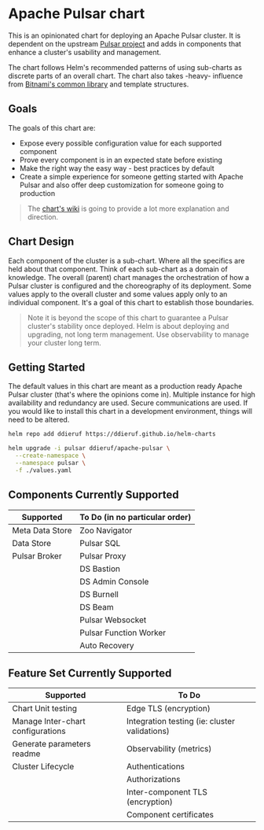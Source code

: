 # Apache Pulsar chart

This is an opinionated chart for deploying an Apache Pulsar cluster. It is dependent on the upstream [Pulsar project](https://pulsar.apache.org) and adds in components that enhance a cluster's usability and management.

The chart follows Helm's recommended patterns of using sub-charts as discrete parts of an overall chart. The chart also takes -heavy- influence from [Bitnami's common library](https://github.com/bitnami/charts/tree/master/bitnami/common) and template structures.

## Goals

The goals of this chart are:
- Expose every possible configuration value for each supported component
- Prove every component is in an expected state before existing
- Make the right way the easy way - best practices by default
- Create a simple experience for someone getting started with Apache Pulsar and also offer deep customization for someone going to production

> The [chart's wiki](https://github.com/ddieruf/apache-pulsar-helm-chart/wiki) is going to provide a lot more explanation and direction.

## Chart Design

Each component of the cluster is a sub-chart. Where all the specifics are held about that component. Think of each sub-chart as a domain of knowledge. The overall (parent) chart manages the orchestration of how a Pulsar cluster is configured and the choreography of its deployment. Some values apply to the overall cluster and some values apply only to an individual component. It's a goal of this chart to establish those boundaries.

> Note it is beyond the scope of this chart to guarantee a Pulsar cluster's stability once deployed. Helm is about deploying and upgrading, not long term management. Use observability to manage your cluster long term.

## Getting Started

The default values in this chart are meant as a production ready Apache Pulsar cluster (that's where the opinions come in). Multiple instance for high availability and redundancy are used. Secure 
communications are used. If you would like to install this chart in a development environment, things will need to be altered.

```bash
helm repo add ddieruf https://ddieruf.github.io/helm-charts
```

```bash
helm upgrade -i pulsar ddieruf/apache-pulsar \
  --create-namespace \
  --namespace pulsar \
  -f ./values.yaml
```

## Components Currently Supported

| Supported       | To Do (in no particular order) |
|-----------------|--------------------------------|
| Meta Data Store | Zoo Navigator                  |
| Data Store      | Pulsar SQL                     |
| Pulsar Broker   | Pulsar Proxy                   |
|                 | DS Bastion                     |
|                 | DS Admin Console               |
|                 | DS Burnell                     |
|                 | DS Beam                        |
|                 | Pulsar Websocket               |
|                 | Pulsar Function Worker         |
|                 | Auto Recovery                  |

## Feature Set Currently Supported

| Supported                         | To Do                                         |
|-----------------------------------|-----------------------------------------------|
| Chart Unit testing                | Edge TLS (encryption)                         |
| Manage Inter-chart configurations | Integration testing (ie: cluster validations) |
| Generate parameters readme        | Observability (metrics)                       |
| Cluster Lifecycle                 | Authentications                               |
|                                   | Authorizations                                |
|                                   | Inter-component TLS (encryption)              |
|                                   | Component certificates                        |
